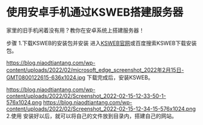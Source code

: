 # 使用安卓手机通过KSWEB搭建服务器
家里的旧手机闲着没有用？教你在安卓系统上搭建服务器！

步骤
1.下载KSWEB的安装包并安装
进入[KSWEB官网](http://www.kslabs.ru/)或百度搜索KSWEB下载安装包。

https://blog.niaodtiantang.com/wp-content/uploads/2022/02/microsoft_edge_screenshot_2022年2月15日-GMT0800122615-636x1024.jpg
下载完成后，安装KSWEB。

https://blog.niaodtiantang.com/wp-content/uploads/2022/02/Screenshot_2022-02-15-12-33-50-1-576x1024.png
https://blog.niaodtiantang.com/wp-content/uploads/2022/02/Screenshot_2022-02-15-12-34-15-576x1024.png
2.使用
安装好以后，就可以将自己的文件放到目录内，搭建自己的网站。
